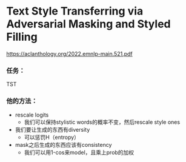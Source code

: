 # Text Style Transferring via Adversarial Masking and Styled Filling

https://aclanthology.org/2022.emnlp-main.521.pdf

### 任务：

TST

### 他的方法：

* rescale logits
  * 我们可以保持stylistic words的概率不变，然后rescale style ones
* 我们要让生成的东西有diversity
  * 可以惩罚H（entropy）
* mask之后生成的东西应该有consistency
  * 我们可以用1-cos来model，且乘上prob的加权
